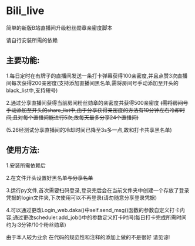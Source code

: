 # Bili_live

简单的新版B站直播间升级粉丝勋章亲密度脚本

请自行安装所需的依赖

## 主要功能:

1.每日定时在有牌子的直播间发送一条打卡弹幕获得100亲密度,并且点赞3次直播间每次获得200亲密度(支持添加直播间黑名单,需将房间号手动添加至开头的black_list中,支持短号) 

2.通过分享直播间获得当前房间粉丝勋章的亲密度共获得500亲密度 ~~(需将房间号手动添加至开头的share_list中,由于分享获得亲密度的方法有10分钟左右冷却时间,且对每个直播间能进行5次,故每天最多分享24个直播间)~~



(5.26经测试分享直播间的冷却时间已降至3s多一点,故和打卡共享黑名单)



## 使用方法:

1.安装所需依赖后

2.在文件开头设置好黑名单~~与分享名单~~

3.运行py文件,首次需要扫码登录,登录完后会在当前文件夹中创建一个存放了登录凭据的login文件夹,下次使用可以不再登录(请勿随意分享登录凭据)

4.可以通过更改Login_web.daka()中self.send_msg()函数的参数自定义打卡内容;通过更改scheduler.add_job()中的参数定义打卡时间(每日打卡完成所需时间约为:3分钟/10个粉丝勋章)




由于本人较为业余 在代码的规范性和注释的添加上做的不是很好 请见谅!
